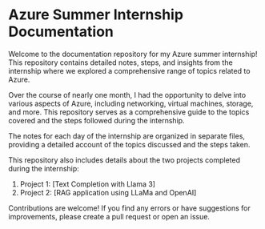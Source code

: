 # Azure Summer Internship Documentation

Welcome to the documentation repository for my Azure summer internship! This repository contains detailed notes, steps, and insights from the internship where we explored a comprehensive range of topics related to Azure.

Over the course of nearly one month, I had the opportunity to delve into various aspects of Azure, including networking, virtual machines, storage, and more. This repository serves as a comprehensive guide to the topics covered and the steps followed during the internship.

The notes for each day of the internship are organized in separate files, providing a detailed account of the topics discussed and the steps taken.

This repository also includes details about the two projects completed during the internship:
1. Project 1: [Text Completion with Llama 3]
2. Project 2: [RAG application using LLaMa and OpenAI]

Contributions are welcome! If you find any errors or have suggestions for improvements, please create a pull request or open an issue.
